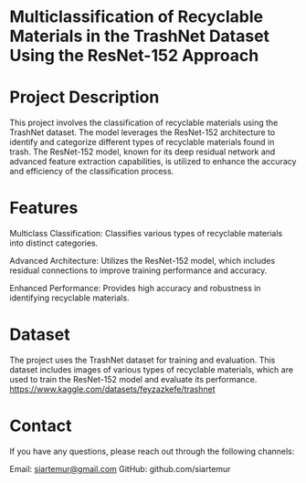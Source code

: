# Multiclassification of Recyclable Materials in the TrashNet Dataset Using the ResNet-152 Approach

# Project Description
This project involves the classification of recyclable materials using the TrashNet dataset. The model leverages the ResNet-152 architecture to identify and categorize different types of recyclable materials found in trash. The ResNet-152 model, known for its deep residual network and advanced feature extraction capabilities, is utilized to enhance the accuracy and efficiency of the classification process.

# Features
Multiclass Classification: Classifies various types of recyclable materials into distinct categories.

Advanced Architecture: Utilizes the ResNet-152 model, which includes residual connections to improve training performance and accuracy.

Enhanced Performance: Provides high accuracy and robustness in identifying recyclable materials.
# Dataset
The project uses the TrashNet dataset for training and evaluation. This dataset includes images of various types of recyclable materials, which are used to train the ResNet-152 model and evaluate its performance.
https://www.kaggle.com/datasets/feyzazkefe/trashnet

# Contact
If you have any questions, please reach out through the following channels:

Email: siartemur@gmail.com
GitHub: github.com/siartemur
